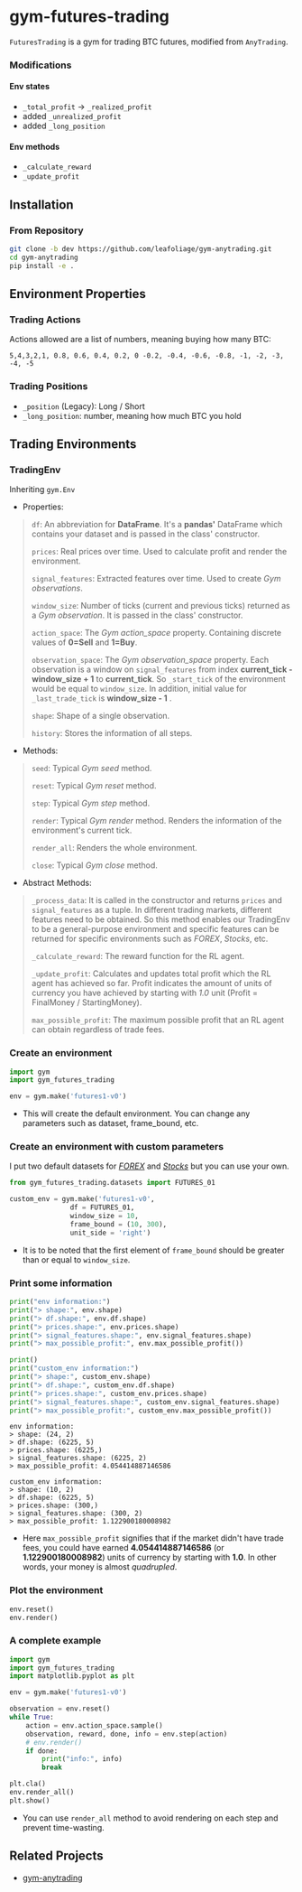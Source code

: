 
# gym-futures-trading

`FuturesTrading` is a gym for trading BTC futures, modified from `AnyTrading`.

### Modifications

#### Env states

* `_total_profit` -> `_realized_profit`
* added `_unrealized_profit`
* added `_long_position`

#### Env methods

* `_calculate_reward`
* `_update_profit`


## Installation

### From Repository
```bash
git clone -b dev https://github.com/leafoliage/gym-anytrading.git
cd gym-anytrading
pip install -e .
```

## Environment Properties

### Trading Actions

Actions allowed are a list of numbers, meaning buying how many BTC:

``` 
5,4,3,2,1, 0.8, 0.6, 0.4, 0.2, 0 -0.2, -0.4, -0.6, -0.8, -1, -2, -3, -4, -5
```

### Trading Positions

* `_position` (Legacy): Long / Short
* `_long_position`: number, meaning how much BTC you hold

## Trading Environments

### TradingEnv

Inheriting `gym.Env`

* Properties:
> `df`: An abbreviation for **DataFrame**. It's a **pandas'** DataFrame which contains your dataset and is passed in the class' constructor.
>
> `prices`: Real prices over time. Used to calculate profit and render the environment.
>
> `signal_features`: Extracted features over time. Used to create *Gym observations*.
>
> `window_size`: Number of ticks (current and previous ticks) returned as a *Gym observation*. It is passed in the class' constructor.
>
> `action_space`: The *Gym action_space* property. Containing discrete values of **0=Sell** and **1=Buy**.
>
> `observation_space`: The *Gym observation_space* property. Each observation is a window on `signal_features` from index **current_tick - window_size + 1** to **current_tick**. So `_start_tick` of the environment would be equal to `window_size`. In addition, initial value for `_last_trade_tick` is **window_size - 1** .
>
> `shape`: Shape of a single observation.
>
> `history`: Stores the information of all steps.

* Methods:
> `seed`: Typical *Gym seed* method.
>
> `reset`: Typical *Gym reset* method.
>
> `step`: Typical *Gym step* method.
>
> `render`: Typical *Gym render* method. Renders the information of the environment's current tick.
>
> `render_all`: Renders the whole environment.
>
> `close`: Typical *Gym close* method.

* Abstract Methods:
> `_process_data`: It is called in the constructor and returns `prices` and `signal_features` as a tuple. In different trading markets, different features need to be obtained. So this method enables our TradingEnv to be a general-purpose environment and specific features can be returned for specific environments such as *FOREX*, *Stocks*, etc.
>
> `_calculate_reward`: The reward function for the RL agent.
>
> `_update_profit`: Calculates and updates total profit which the RL agent has achieved so far. Profit indicates the amount of units of currency you have achieved by starting with *1.0* unit (Profit = FinalMoney / StartingMoney).
>
> `max_possible_profit`: The maximum possible profit that an RL agent can obtain regardless of trade fees.


### Create an environment


```python
import gym
import gym_futures_trading

env = gym.make('futures1-v0')

```

* This will create the default environment. You can change any parameters such as dataset, frame_bound, etc.

### Create an environment with custom parameters
I put two default datasets for [*FOREX*](https://github.com/AminHP/gym-anytrading/blob/master/gym_anytrading/datasets/data/FOREX_EURUSD_1H_ASK.csv) and [*Stocks*](https://github.com/AminHP/gym-anytrading/blob/master/gym_anytrading/datasets/data/STOCKS_GOOGL.csv) but you can use your own.


```python
from gym_futures_trading.datasets import FUTURES_01

custom_env = gym.make('futures1-v0',
               df = FUTURES_01,
               window_size = 10,
               frame_bound = (10, 300),
               unit_side = 'right')
```

* It is to be noted that the first element of `frame_bound` should be greater than or equal to `window_size`.

### Print some information


```python
print("env information:")
print("> shape:", env.shape)
print("> df.shape:", env.df.shape)
print("> prices.shape:", env.prices.shape)
print("> signal_features.shape:", env.signal_features.shape)
print("> max_possible_profit:", env.max_possible_profit())

print()
print("custom_env information:")
print("> shape:", custom_env.shape)
print("> df.shape:", custom_env.df.shape)
print("> prices.shape:", custom_env.prices.shape)
print("> signal_features.shape:", custom_env.signal_features.shape)
print("> max_possible_profit:", custom_env.max_possible_profit())
```

    env information:
    > shape: (24, 2)
    > df.shape: (6225, 5)
    > prices.shape: (6225,)
    > signal_features.shape: (6225, 2)
    > max_possible_profit: 4.054414887146586
    
    custom_env information:
    > shape: (10, 2)
    > df.shape: (6225, 5)
    > prices.shape: (300,)
    > signal_features.shape: (300, 2)
    > max_possible_profit: 1.122900180008982
    

- Here `max_possible_profit` signifies that if the market didn't have trade fees, you could have earned **4.054414887146586** (or **1.122900180008982**) units of currency by starting with **1.0**. In other words, your money is almost *quadrupled*.

### Plot the environment


```python
env.reset()
env.render()
```

### A complete example


```python
import gym
import gym_futures_trading
import matplotlib.pyplot as plt

env = gym.make('futures1-v0')

observation = env.reset()
while True:
    action = env.action_space.sample()
    observation, reward, done, info = env.step(action)
    # env.render()
    if done:
        print("info:", info)
        break

plt.cla()
env.render_all()
plt.show()
```


- You can use `render_all` method to avoid rendering on each step and prevent time-wasting.


## Related Projects

* [gym-anytrading](https://github.com/AminHP/gym-anytrading)
